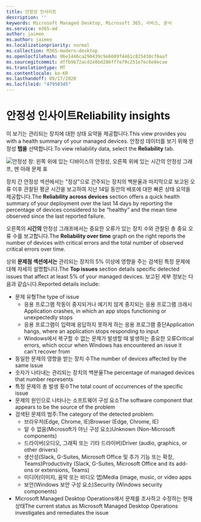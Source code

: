 ```yaml
---
title: 안정성 인사이트
description: ''
keywords: Microsoft Managed Desktop, Microsoft 365, 서비스, 문서
ms.service: m365-md
author: jaimeo
ms.author: jaimeo
ms.localizationpriority: normal
ms.collection: M365-modern-desktop
ms.openlocfilehash: 06e1446ca290439c9e6689f4461c825438cf6aaf
ms.sourcegitcommit: dffb9b72acd2e0bd286ff7e79c251e7ec6e8ecae
ms.translationtype: MT
ms.contentlocale: ko-KR
ms.lasthandoff: 09/17/2020
ms.locfileid: "47950345"
---
```

# <a name="reliability-insights"></a><span data-ttu-id="055f2-103">안정성 인사이트</span><span class="sxs-lookup"><span data-stu-id="055f2-103">Reliability insights</span></span>

<span data-ttu-id="055f2-104">이 보기는 관리되는 장치에 대한 상태 요약을 제공합니다.</span><span class="sxs-lookup"><span data-stu-id="055f2-104">This view provides you with a health summary of your managed devices.</span></span> <span data-ttu-id="055f2-105">안정성 데이터를 보기 위해 안정성 **탭을** 선택합니다.</span><span class="sxs-lookup"><span data-stu-id="055f2-105">To view reliability data, select the **Reliability** tab.</span></span>


![안정성 창: 왼쪽 위에 있는 디바이스의 안정성, 오른쪽 위에 있는 시간의 안정성 그래프, 맨 아래 문제 표](../../media/insights_reliability.png)

<span data-ttu-id="055f2-108">장치  간 안정성 섹션에서는 "정상"으로 간주되는 장치의 백분율과 마지막으로 보고된 오류 이후 관찰된 평균 시간을 보고하여 지난 14일 동안의 배포에 대한 빠른 상태 요약을 제공합니다.</span><span class="sxs-lookup"><span data-stu-id="055f2-108">The **Reliability across devices** section offers a quick health summary of your deployment over the last 14 days by reporting the percentage of devices considered to be “healthy” and the mean time observed since the last reported failure.</span></span> 

 
<span data-ttu-id="055f2-109">오른쪽의 **시간의** 안정성 그래프에서는 중요한 오류가 있는 장치 수와 관찰된 총 중요 오류 수를 보고합니다.</span><span class="sxs-lookup"><span data-stu-id="055f2-109">The **Reliability over time** graph on the right reports the number of devices with critical errors and the total number of observed critical errors over time.</span></span>

<span data-ttu-id="055f2-110">상위 **문제점 섹션에서는** 관리되는 장치의 5% 이상에 영향을 주는 검색된 특정 문제에 대해 자세히 설명합니다.</span><span class="sxs-lookup"><span data-stu-id="055f2-110">The **Top issues** section details specific detected issues that affect at least 5% of your managed devices.</span></span> <span data-ttu-id="055f2-111">보고된 세부 정보는 다음과 같습니다.</span><span class="sxs-lookup"><span data-stu-id="055f2-111">Reported details include:</span></span>

- <span data-ttu-id="055f2-112">문제 유형</span><span class="sxs-lookup"><span data-stu-id="055f2-112">The type of issue</span></span>
    - <span data-ttu-id="055f2-113">응용 프로그램 작동이 중지되거나 예기치 않게 중지되는 응용 프로그램 크래시</span><span class="sxs-lookup"><span data-stu-id="055f2-113">Application crashes, in which an app stops functioning or unexpectedly stops</span></span>
    - <span data-ttu-id="055f2-114">응용 프로그램이 입력에 응답하지 못하게 하는 응용 프로그램 중단</span><span class="sxs-lookup"><span data-stu-id="055f2-114">Application hangs, where an application stops responding to input</span></span>
    - <span data-ttu-id="055f2-115">Windows에서 복구할 수 없는 문제가 발생할 때 발생하는 중요한 오류</span><span class="sxs-lookup"><span data-stu-id="055f2-115">Critical errors, which occur when Windows has encountered an issue it can't recover from</span></span>
- <span data-ttu-id="055f2-116">동일한 문제의 영향을 받는 장치 수</span><span class="sxs-lookup"><span data-stu-id="055f2-116">The number of devices affected by the same issue</span></span>
- <span data-ttu-id="055f2-117">숫자가 나타내는 관리되는 장치의 백분율</span><span class="sxs-lookup"><span data-stu-id="055f2-117">The percentage of managed devices that number represents</span></span>
- <span data-ttu-id="055f2-118">특정 문제의 총 발생 횟수</span><span class="sxs-lookup"><span data-stu-id="055f2-118">The total count of occurrences of the specific issue</span></span>
- <span data-ttu-id="055f2-119">문제의 원인으로 나타나는 소프트웨어 구성 요소</span><span class="sxs-lookup"><span data-stu-id="055f2-119">The software component that appears to be the source of the problem</span></span>
- <span data-ttu-id="055f2-120">검색된 문제의 범주:</span><span class="sxs-lookup"><span data-stu-id="055f2-120">The category of the detected problem:</span></span>
    - <span data-ttu-id="055f2-121">브라우저(Edge, Chrome, IE)</span><span class="sxs-lookup"><span data-stu-id="055f2-121">Browser (Edge, Chrome, IE)</span></span>
    - <span data-ttu-id="055f2-122">알 수 없음(Microsoft가 아닌 구성 요소)</span><span class="sxs-lookup"><span data-stu-id="055f2-122">Unknown (Non-Microsoft components)</span></span>
    - <span data-ttu-id="055f2-123">드라이버(오디오, 그래픽 또는 기타 드라이버)</span><span class="sxs-lookup"><span data-stu-id="055f2-123">Driver (audio, graphics, or other drivers)</span></span>
    - <span data-ttu-id="055f2-124">생산성(Slack, G-Suites, Microsoft Office 및 추가 기능 또는 확장, Teams)</span><span class="sxs-lookup"><span data-stu-id="055f2-124">Productivity (Slack, G-Suites, Microsoft Office and its add-ons or extensions, Teams)</span></span>
    - <span data-ttu-id="055f2-125">미디어(이미지, 음악 또는 비디오 앱)</span><span class="sxs-lookup"><span data-stu-id="055f2-125">Media (image, music, or video apps</span></span>
    - <span data-ttu-id="055f2-126">보안(Windows 보안 구성 요소)</span><span class="sxs-lookup"><span data-stu-id="055f2-126">Security (Windows security components)</span></span>
- <span data-ttu-id="055f2-127">Microsoft Managed Desktop Operations에서 문제를 조사하고 수정하는 현재 상태</span><span class="sxs-lookup"><span data-stu-id="055f2-127">The current status as Microsoft Managed Desktop Operations investigates and remediates the issue</span></span>

